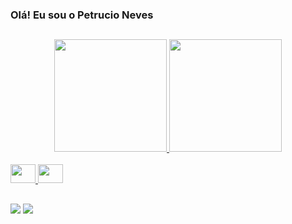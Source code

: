 ### Olá! Eu sou o Petrucio Neves

##

<div align="center">
  <a href="https://github.com/petrucioneves">
  <img height="180em" src="https://github-readme-stats.vercel.app/api?username=petrucioneves&show_icons=true&theme=tokyonight&include_all_commits=true&count_private=true"/>
  <img height="180em" src="https://github-readme-stats.vercel.app/api/top-langs/?username=petrucioneves&layout=compact&langs_count=7&theme=tokyonight"/>
  
</div>
<div style="display: inline_block"><br>
  <img height="30" width="40" src="https://cdn.jsdelivr.net/gh/devicons/devicon/icons/c/c-original.svg" />
  <img height="30" width="40" src="https://cdn.jsdelivr.net/gh/devicons/devicon/icons/cplusplus/cplusplus-original.svg" />
</div>
  
  ##

  <div> 
  <a href = "mailto:petruciofilhoneves@gmail.com"><img src="https://img.shields.io/badge/-Gmail-D14836?style=for-the-badge&logo=gmail&logoColor=white" target="_blank"></a>
  <a href="https://www.linkedin.com/in/petrucio-filho-neves-4821911b3" target="_blank"><img src="https://img.shields.io/badge/-LinkedIn-%230077B5?style=for-the-badge&logo=linkedin&logoColor=white" target="_blank"></a> 
</div>
